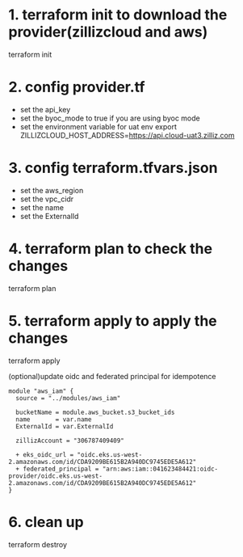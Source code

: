 
# 1. terraform init to download the provider(zillizcloud and aws)
terraform init

# 2. config provider.tf
- set the api_key
- set the byoc_mode to true if you are using byoc mode
- set the environment variable for uat env
export ZILLIZCLOUD_HOST_ADDRESS=https://api.cloud-uat3.zilliz.com


# 3. config terraform.tfvars.json
- set the aws_region
- set the vpc_cidr
- set the name
- set the ExternalId

# 4. terraform plan to check the changes
terraform plan

# 5. terraform apply to apply the changes
terraform apply


(optional)update oidc and federated principal for idempotence
```
module "aws_iam" {
  source = "../modules/aws_iam"

  bucketName = module.aws_bucket.s3_bucket_ids
  name       = var.name
  ExternalId = var.ExternalId

  zillizAccount = "306787409409"

  + eks_oidc_url = "oidc.eks.us-west-2.amazonaws.com/id/CDA9209BE615B2A940DC9745EDE5A612"
  + federated_principal = "arn:aws:iam::041623484421:oidc-provider/oidc.eks.us-west-2.amazonaws.com/id/CDA9209BE615B2A940DC9745EDE5A612"
}
```

# 6. clean up
terraform destroy